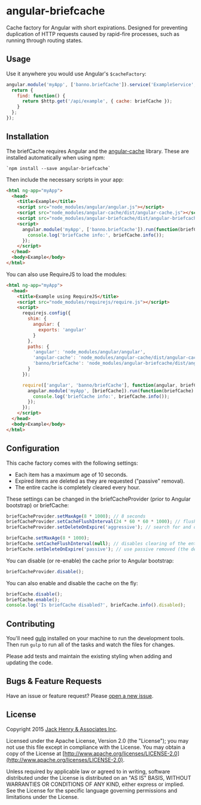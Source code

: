 # angular-briefcache

Cache factory for Angular with short expirations. Designed for preventing duplication of HTTP requests caused by rapid-fire processes, such as running through routing states.

## Usage

Use it anywhere you would use Angular's `$cacheFactory`:

```javascript
angular.module('myApp', ['banno.briefCache']).service('ExampleService', function($http, briefCache) {
  return {
    find: function() {
      return $http.get('/api/example', { cache: briefCache });
    }
  };
});
```

## Installation

The briefCache requires Angular and the [angular-cache](https://github.com/jmdobry/angular-cache) library. These are installed automatically when using npm:

```shell
`npm install --save angular-briefcache`
```

Then include the necessary scripts in your app:

```html
<html ng-app="myApp">
  <head>
    <title>Example</title>
    <script src="node_modules/angular/angular.js"></script>
    <script src="node_modules/angular-cache/dist/angular-cache.js"></script>
    <script src="node_modules/angular-briefcache/dist/angular-briefcache.js"></script>
    <script>
      angular.module('myApp', ['banno.briefCache']).run(function(briefCache) {
        console.log('briefCache info:', briefCache.info());
      });
    </script>
  </head>
  <body>Example</body>
</html>
```

You can also use RequireJS to load the modules:

```html
<html ng-app="myApp">
  <head>
    <title>Example using RequireJS</title>
    <script src="node_modules/requirejs/require.js"></script>
    <script>
      requirejs.config({
        shim: {
          angular: {
            exports: 'angular'
          }
        },
        paths: {
          'angular': 'node_modules/angular/angular',
          'angular-cache': 'node_modules/angular-cache/dist/angular-cache',
          'banno/briefCache': 'node_modules/angular-briefcache/dist/angular-briefcache'
        }
      });

      require(['angular', 'banno/briefCache'], function(angular, briefCache) {
        angular.module('myApp', [briefCache]).run(function(briefCache) {
          console.log('briefCache info:', briefCache.info());
        });
      });
    </script>
  </head>
  <body>Example</body>
</html>
```

## Configuration

This cache factory comes with the following settings:

* Each item has a maximum age of 10 seconds.
* Expired items are deleted as they are requested ("passive" removal).
* The entire cache is completely cleared every hour.

These settings can be changed in the briefCacheProvider (prior to Angular bootstrap) or briefCache:

```javascript
briefCacheProvider.setMaxAge(8 * 1000); // 8 seconds
briefCacheProvider.setCacheFlushInterval(24 * 60 * 60 * 1000); // flush the cache every 24 hours
briefCacheProvider.setDeleteOnExpire('aggressive'); // search for and deleted expired items

briefCache.setMaxAge(8 * 1000);
briefCache.setCacheFlushInterval(null); // disables clearing of the entire cache periodically
briefCache.setDeleteOnExpire('passive'); // use passive removed (the default)
```

You can disable (or re-enable) the cache prior to Angular bootstrap:

```javascript
briefCacheProvider.disable();
```

You can also enable and disable the cache on the fly:

```javascript
briefCache.disable();
briefCache.enable();
console.log('Is briefCache disabled?', briefCache.info().disabled);
```

## Contributing

You'll need [gulp](http://gulpjs.com/) installed on your machine to run the development tools. Then run `gulp` to run all of the tasks and watch the files for changes.

Please add tests and maintain the existing styling when adding and updating the code.

## Bugs & Feature Requests

Have an issue or feature request? Please [open a new issue](https://github.com/Banno/angular-briefcache/issues/new).

## License

Copyright 2015 [Jack Henry & Associates Inc](https://www.jackhenry.com/).

Licensed under the Apache License, Version 2.0 (the "License"); you may not use this file except in compliance with the License. You may obtain a copy of the License at [http://www.apache.org/licenses/LICENSE-2.0](http://www.apache.org/licenses/LICENSE-2.0).

Unless required by applicable law or agreed to in writing, software distributed under the License is distributed on an "AS IS" BASIS, WITHOUT WARRANTIES OR CONDITIONS OF ANY KIND, either express or implied. See the License for the specific language governing permissions and limitations under the License.
